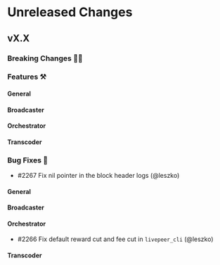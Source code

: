 # Unreleased Changes

## vX.X

### Breaking Changes 🚨🚨

### Features ⚒

#### General

#### Broadcaster

#### Orchestrator

#### Transcoder

### Bug Fixes 🐞
- \#2267 Fix nil pointer in the block header logs (@leszko)

#### General

#### Broadcaster

#### Orchestrator

- \#2266 Fix default reward cut and fee cut in `livepeer_cli` (@leszko)

#### Transcoder
